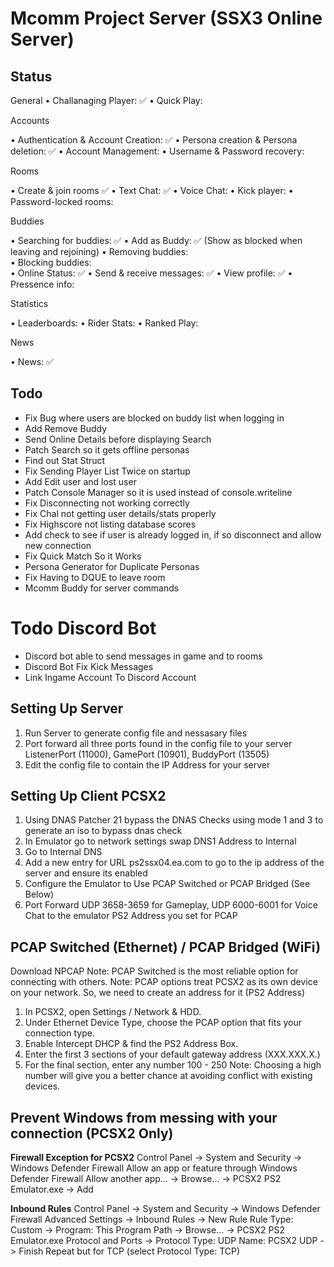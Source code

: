 ﻿# Mcomm Project Server (SSX3 Online Server)

## Status
General
• Challanaging Player: ✅
• Quick Play: 

Accounts 

• Authentication & Account Creation: ✅
• Persona creation & Persona deletion: ✅
• Account Management: 
• Username & Password recovery:  

Rooms

• Create & join rooms ✅
• Text Chat: ✅
• Voice Chat: 
• Kick player: 
• Password-locked rooms: 

Buddies

• Searching for buddies: ✅ 
• Add as Buddy: ✅ (Show as blocked when leaving and rejoining)
• Removing buddies:  
• Blocking buddies:  
• Online Status: ✅
• Send & receive messages: ✅ 
• View profile: ✅
• Pressence info:

Statistics

• Leaderboards: 
• Rider Stats: 
• Ranked Play: 

News

• News: ✅

## Todo
- Fix Bug where users are blocked on buddy list when logging in
- Add Remove Buddy
- Send Online Details before displaying Search
- Patch Search so it gets offline personas
- Find out Stat Struct
- Fix Sending Player List Twice on startup
- Add Edit user and lost user
- Patch Console Manager so it is used instead of console.writeline
- Fix Disconnecting not working correctly
- Fix Chal not getting user details/stats properly
- Fix Highscore not listing database scores
- Add check to see if user is already logged in, if so disconnect and allow new connection
- Fix Quick Match So it Works
- Persona Generator for Duplicate Personas
- Fix Having to DQUE to leave room
- Mcomm Buddy for server commands

# Todo Discord Bot
- Discord bot able to send messages in game and to rooms
- Discord Bot Fix Kick Messages
- Link Ingame Account To Discord Account

## Setting Up Server
1. Run Server to generate config file and nessasary files
2. Port forward all three ports found in the config file to your server ListenerPort (11000), GamePort (10901), BuddyPort (13505)
3. Edit the config file to contain the IP Address for your server

## Setting Up Client PCSX2
1. Using DNAS Patcher 21 bypass the DNAS Checks using mode 1 and 3 to generate an iso to bypass dnas check
2. In Emulator go to network settings swap DNS1 Address to Internal
3. Go to Internal DNS
4. Add a new entry for URL ps2ssx04.ea.com to go to the ip address of the server and ensure its enabled
5. Configure the Emulator to Use PCAP Switched or PCAP Bridged (See Below)
6. Port Forward UDP 3658-3659 for Gameplay, UDP 6000-6001 for Voice Chat to the emulator PS2 Address you set for PCAP

## PCAP Switched (Ethernet) / PCAP Bridged (WiFi)
Download NPCAP
Note: PCAP Switched is the most reliable option for connecting with others.
Note: PCAP options treat PCSX2 as its own device on your network. So, we need to create an address for it (PS2 Address)
1. In PCSX2, open Settings / Network & HDD.
2. Under Ethernet Device Type, choose the PCAP option that fits your connection type.
3. Enable Intercept DHCP & find the PS2 Address Box.
4. Enter the first 3 sections of your default gateway address (XXX.XXX.X.)
5. For the final section, enter any number 100 - 250
Note: Choosing a high number will give you a better chance at avoiding conflict with existing devices.

## Prevent Windows from messing with your connection (PCSX2 Only)
__Firewall Exception for PCSX2__
Control Panel -> System and Security -> Windows Defender Firewall
Allow an app or feature through Windows Defender Firewall
Allow another app... -> Browse... -> PCSX2 PS2 Emulator.exe -> Add

__Inbound Rules__
Control Panel -> System and Security -> Windows Defender Firewall
Advanced Settings -> Inbound Rules -> New Rule
Rule Type: Custom -> Program: This Program Path -> Browse... -> PCSX2 PS2 Emulator.exe
Protocol and Ports -> Protocol Type: UDP
Name: PCSX2 UDP -> Finish
Repeat but for TCP (select Protocol Type: TCP)